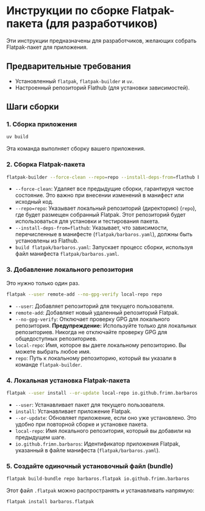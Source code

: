 # Инструкции по сборке Flatpak-пакета (для разработчиков)

Эти инструкции предназначены для разработчиков, желающих собрать Flatpak-пакет для приложения.

## Предварительные требования

*   Установленный `flatpak`, `flatpak-builder` и `uv`.
*   Настроенный репозиторий Flathub (для установки зависимостей).

## Шаги сборки

### 1.  Сборка приложения

```sh
uv build
```

Эта команда выполняет сборку вашего приложения.

### 2.  Сборка Flatpak-пакета

```sh
flatpak-builder --force-clean --repo=repo --install-deps-from=flathub build flatpak/barbaros.yaml
```

*   `--force-clean`:  Удаляет все предыдущие сборки, гарантируя чистое состояние. Это важно при внесении изменений в манифест или исходный код.
*   `--repo=repo`: Указывает локальный репозиторий (директорию) (`repo`), где будет размещен собранный Flatpak.  Этот репозиторий будет использоваться для установки и тестирования пакета.
*   `--install-deps-from=flathub`: Указывает, что зависимости, перечисленные в манифесте (`flatpak/barbaros.yaml`), должны быть установлены из Flathub.
*   `build flatpak/barbaros.yaml`: Запускает процесс сборки, используя файл манифеста `flatpak/barbaros.yaml`.

### 3.  Добавление локального репозитория

Это нужно только один раз.

```sh
flatpak --user remote-add --no-gpg-verify local-repo repo
```

*   `--user`: Добавляет репозиторий для текущего пользователя.
*   `remote-add`:  Добавляет новый удаленный репозиторий Flatpak.
*   `--no-gpg-verify`: Отключает проверку GPG для локального репозитория. **Предупреждение:** Используйте только для локальных репозиториев. Никогда не отключайте проверку GPG для общедоступных репозиториев.
*   `local-repo`:  Имя, которое вы даете локальному репозиторию. Вы можете выбрать любое имя.
*   `repo`:  Путь к локальному репозиторию, который вы указали в команде `flatpak-builder`.

### 4.  Локальная установка Flatpak-пакета

```sh
flatpak --user install --or-update local-repo io.github.frimn.barbaros
```

*   `--user`: Устанавливает пакет для текущего пользователя.
*   `install`:  Устанавливает приложение Flatpak.
*   `--or-update`: Обновляет приложение, если оно уже установлено. Это удобно при повторной сборке и установке пакета.
*   `local-repo`: Имя локального репозитория, который вы добавили на предыдущем шаге.
*   `io.github.frimn.barbaros`:  Идентификатор приложения Flatpak, указанный в файле манифеста (`flatpak/barbaros.yaml`).

### 5.  Создайте одиночный установочный файл (bundle)

```sh
flatpak build-bundle repo barbaros.flatpak io.github.frimn.barbaros
```

Этот файл `.flatpak` можно распространять и устанавливать напрямую:

```sh
flatpak install barbaros.flatpak
```
